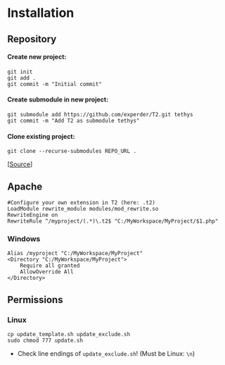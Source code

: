
Installation
============

Repository
----------

#### Create new project:  
`git init`  
`git add .`  
`git commit -m "Initial commit"`

#### Create submodule in new project:  
`git submodule add https://github.com/experder/T2.git tethys`  
`git commit -m "Add T2 as submodule tethys"`

#### Clone existing project:  
`git clone --recurse-submodules REPO_URL .`

[[Source](http://gitfabian.github.io/Tethys/install.html)]

Apache
------

    #Configure your own extension in T2 (here: .t2)
    LoadModule rewrite_module modules/mod_rewrite.so
    RewriteEngine on
    RewriteRule ^/myproject/(.*)\.t2$ "C:/MyWorkspace/MyProject/$1.php"

### Windows

    Alias /myproject "C:/MyWorkspace/MyProject"
    <Directory "C:/MyWorkspace/MyProject">
        Require all granted
        AllowOverride All
    </Directory>

Permissions
-----------

### Linux

    cp update_template.sh update_exclude.sh
    sudo chmod 777 update.sh
* Check line endings of `update_exclude.sh`! (Must be Linux: `\n`)
